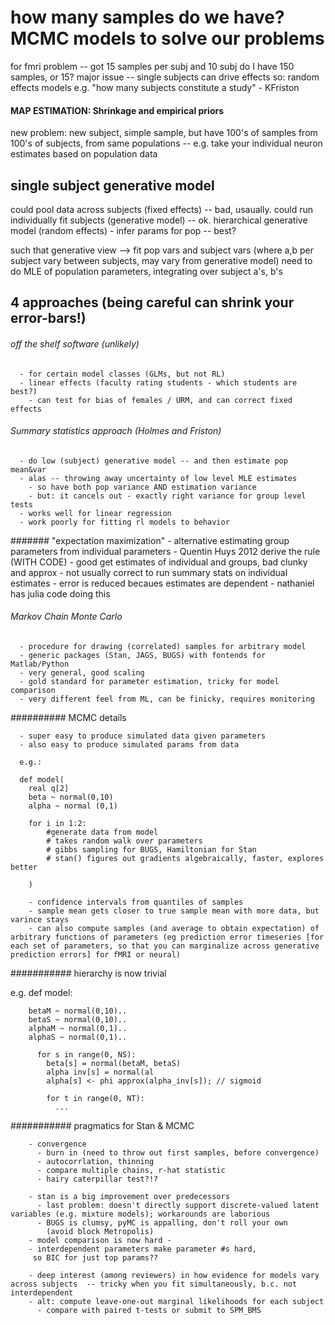# how many samples do we have? MCMC models to solve our problems

for fmri problem -- got 15 samples per subj and 10 subj
do I have 150 samples, or 15? major issue -- single subjects can drive effects
so: random effects models e.g. "how many subjects constitute a study" - KFriston

#### MAP ESTIMATION: Shrinkage and empirical priors
new problem:
new subject, simple sample, but have 100's of samples from 100's of subjects,
from same populations --
    e.g. take your individual neuron estimates based on population data

## single subject generative model
could pool data across subjects (fixed effects) -- bad, usaually.
could run individually fit subjects (generative model) -- ok.
hierarchical generative model (random effects) - infer params for pop -- best?

such that generative view --> fit pop vars and subject vars
(where a,b per subject vary between subjects, may vary from generative model)
    need to do MLE of population parameters, integrating over subject a's, b's

## 4 approaches (being careful can shrink your error-bars!)

###### off the shelf software (unlikely)
      - for certain model classes (GLMs, but not RL)
      - linear effects (faculty rating students - which students are best?)
        - can test for bias of females / URM, and can correct fixed effects

###### Summary statistics approach (Holmes and Friston)
      - do low (subject) generative model -- and then estimate pop mean&var
      - alas -- throwing away uncertainty of low level MLE estimates
        - so have both pop variance AND estimation variance
        - but: it cancels out - exactly right variance for group level tests
      - works well for linear regression
      - work poorly for fitting rl models to behavior

####### "expectation maximization"
      - alternative estimating group parameters from individual parameters
      - Quentin Huys 2012 derive the rule (WITH CODE)
      - good get estimates of individual and groups, bad clunky and approx
      - not usually correct to run summary stats on individual estimates
        - error is reduced becaues estimates are dependent
      - nathaniel has julia code doing this

###### Markov Chain Monte Carlo

      - procedure for drawing (correlated) samples for arbitrary model
      - generic packages (Stan, JAGS, BUGS) with fontends for Matlab/Python
      - very general, good scaling
      - gold standard for parameter estimation, tricky for model comparison
      - very different feel from ML, can be finicky, requires monitoring


########## MCMC details

      - super easy to produce simulated data given parameters
      - also easy to produce simulated params from data

      e.g.:

      def model(
        real q[2]
        beta ~ normal(0,10)
        alpha ~ normal (0,1)

        for i in 1:2:
            #generate data from model
            # takes random walk over parameters
            # gibbs sampling for BUGS, Hamiltonian for Stan
            # stan() figures out gradients algebraically, faster, explores better

        )

        - confidence intervals from quantiles of samples
        - sample mean gets closer to true sample mean with more data, but varince stays
        - can also compute samples (and average to obtain expectation) of arbitrary functions of parameters (eg prediction error timeseries [for each set of parameters, so that you can marginalize across generative prediction errors] for fMRI or neural)



########### hierarchy is now trivial

e.g. def model:

        betaM ~ normal(0,10)..
        betaS ~ normal(0,10)..
        alphaM ~ normal(0,1)..
        alphaS ~ normal(0,1)..

          for s in range(0, NS):
            beta[s] = normal(betaM, betaS)
            alpha inv[s] = normal(al
            alpha[s] <- phi approx(alpha_inv[s]); // sigmoid

            for t in range(0, NT):
              ...


########### pragmatics for Stan & MCMC

        - convergence
          - burn in (need to throw out first samples, before convergence)
          - autocorrlation, thinning
          - compare multiple chains, r-hat statistic
          - hairy caterpillar test?!?

        - stan is a big improvement over predecessors
          - last problem: doesn't directly support discrete-valued latent variables (e.g. mixture models); workarounds are laborious
          - BUGS is clumsy, pyMC is appalling, don't roll your own
            (avoid block Metropolis)
        - model comparison is now hard -
        - interdependent parameters make parameter #s hard,
         so BIC for just top params??

        - deep interest (among reviewers) in how evidence for models vary across subjects  -- tricky when you fit simultaneously, b.c. not interdependent
        - alt: compute leave-one-out marginal likelihoods for each subject
          - compare with paired t-tests or submit to SPM_BMS

